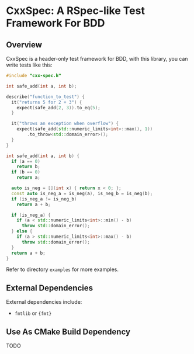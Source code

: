 # CxxSpec: A RSpec-like Test Framework For BDD

## Overview

CxxSpec is a header-only test framework for BDD, with this library, you can
write tests like this:

```cpp
#include "cxx-spec.h"

int safe_add(int a, int b);

describe("function_to_test") {
  it("returns 5 for 2 + 3") {
    expect(safe_add(2, 3)).to_eq(5);
  }

  it("throws an exception when overflow") {
    expect(safe_add(std::numeric_limits<int>::max(), 1))
        .to_throw<std::domain_error>();
  }
}

int safe_add(int a, int b) {
  if (a == 0)
    return b;
  if (b == 0)
    return a;

  auto is_neg = [](int x) { return x < 0; };
  const auto is_neg_a = is_neg(a), is_neg_b = is_neg(b);
  if (is_neg_a != is_neg_b)
    return a + b;

  if (is_neg_a) {
    if (a < std::numeric_limits<int>::min() - b)
      throw std::domain_error();
  } else {
    if (a > std::numeric_limits<int>::max() - b)
      throw std::domain_error();
  }
  return a + b;
}
```

Refer to directory `examples` for more examples.

## External Dependencies

External dependencies include:

* `fmtlib` or `{fmt}`

## Use As CMake Build Dependency

TODO
